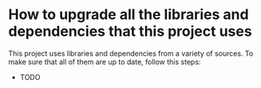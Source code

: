# How to upgrade all the libraries and dependencies that this project uses


This project uses libraries and dependencies from a variety of sources. To make sure that all of them are up to date, follow this steps:

- TODO